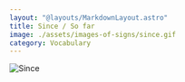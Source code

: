 ```yaml
---
layout: "@layouts/MarkdownLayout.astro"
title: Since / So far
image: ./assets/images-of-signs/since.gif
category: Vocabulary
---
```


![Since](@signs/since.gif)
